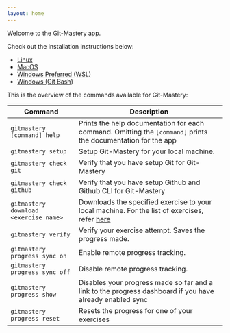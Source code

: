 ```yaml
---
layout: home
---
```


Welcome to the Git-Mastery app.

Check out the installation instructions below:

- [Linux](/app/linux)
- [MacOS](/app/macos)
- [Windows Preferred (WSL)](/app/windows-wsl)
- [Windows (Git Bash)](/app/windows-git-bash)

This is the overview of the commands available for Git-Mastery:

|Command|Description|
|-------|-----------|
|`gitmastery [command] help`|Prints the help documentation for each command. Omitting the `[command]` prints the documentation for the app|
|`gitmastery setup`|Setup Git-Mastery for your local machine.|
|`gitmastery check git`|Verify that you have setup Git for Git-Mastery|
|`gitmastery check github`|Verify that you have setup Github and Github CLI for Git-Mastery|
|`gitmastery download <exercise name>`|Downloads the specified exercise to your local machine. For the list of exercises, refer [here](https://git-mastery.github.io/exercises)|
|`gitmastery verify`|Verify your exercise attempt. Saves the progress made.|
|`gitmastery progress sync on`|Enable remote progress tracking.|
|`gitmastery progress sync off`|Disable remote progress tracking.|
|`gitmastery progress show`|Disables your progress made so far and a link to the progress dashboard if you have already enabled sync|
|`gitmastery progress reset`|Resets the progress for one of your exercises|

